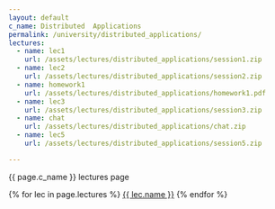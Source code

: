 ```yaml
---
layout: default
c_name: Distributed  Applications
permalink: /university/distributed_applications/
lectures:
  - name: lec1
    url: /assets/lectures/distributed_applications/session1.zip
  - name: lec2
    url: /assets/lectures/distributed_applications/session2.zip
  - name: homework1
    url: /assets/lectures/distributed_applications/homework1.pdf
  - name: lec3
    url: /assets/lectures/distributed_applications/session3.zip
  - name: chat
    url: /assets/lectures/distributed_applications/chat.zip
  - name: lec5
    url: /assets/lectures/distributed_applications/session5.zip

---
```


{{ page.c_name }} lectures page

{% for lec in page.lectures %}
  <a href="{{ lec.url }}" target="_blank" >{{ lec.name }}</a>
{% endfor %}
